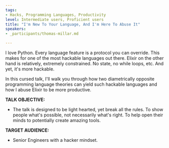 ```yaml
---
tags:
- Hacks, Programming Languages, Productivity
level: Intermediate users, Proficient users
title: "I'm New To Your Language, And I'm Here To Abuse It"
speakers:
- _participants/thomas-millar.md

---
```

I love Python. Every language feature is a protocol you can override. This makes for one of the most hackable languages out there. Elixir on the other hand is relatively, extremely constrained. No state, no while loops, etc. And yet, it's more hackable.

In this cursed talk, I'll walk you through how two diametrically opposite programming language theories can yield such hackable languages and how I abuse Elixir to be more productive.

**TALK OBJECTIVE:**
- The talk is designed to be light hearted, yet break all the rules. To show people what's possible, not necessarily what's right. To help open their minds to potentially create amazing tools.

**TARGET AUDIENCE:**
- Senior Engineers with a hacker mindset.